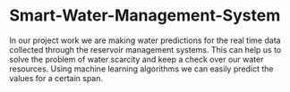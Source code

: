 # Smart-Water-Management-System
In our project work we are making water predictions for the real time data collected through the reservoir management systems. This can help us to solve the problem of water scarcity and keep a check over our water resources. Using machine learning algorithms we can easily predict the values for a certain span.
